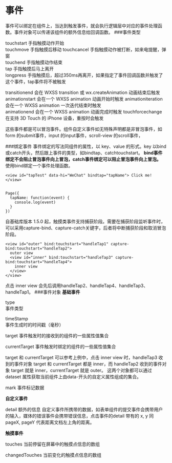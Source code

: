 事件
===================
事件可以绑定在组件上，当达到触发事件，就会执行逻辑层中对应的事件处理函数。事件对象可以传递该组件的额外信息给回调函数。
###事件类型

touchstart	手指触摸动作开始	
touchmove	手指触摸后移动	
touchcancel	手指触摸动作被打断，如来电提醒，弹窗	
touchend	手指触摸动作结束	
tap	手指触摸后马上离开	
longpress	手指触摸后，超过350ms再离开，如果指定了事件回调函数并触发了这个事件，tap事件将不被触发

transitionend	会在 WXSS transition 或 wx.createAnimation 动画结束后触发	
animationstart	会在一个 WXSS animation 动画开始时触发	
animationiteration	会在一个 WXSS animation 一次迭代结束时触发	
animationend	会在一个 WXSS animation 动画完成时触发	
touchforcechange	在支持 3D Touch 的 iPhone 设备，重按时会触发

这些事件都是可以冒泡事件。组件自定义事件如无特殊声明都是非冒泡事件，如 form 的submit事件，input 的input事件，scroll-view 的scroll事件，

###绑定事件
事件绑定的写法同组件的属性，以 key、value 的形式。key 以bind或catch开头，然后跟上事件的类型，如bindtap、catchtouchstart。
**bind事件绑定不会阻止冒泡事件向上冒泡，catch事件绑定可以阻止冒泡事件向上冒泡。**
使用bind绑定一个事件处理函数。

    <view id="tapTest" data-hi="WeChat" bindtap="tapName"> Click me! </view>
    
    
    Page({
      tapName: function(event) {
        console.log(event)
      }
    })

自基础库版本 1.5.0 起，触摸类事件支持捕获阶段。需要在捕获阶段监听事件时，可以采用capture-bind、capture-catch关键字，后者将中断捕获阶段和取消冒泡阶段。

    <view id="outer" bind:touchstart="handleTap1" capture-bind:touchstart="handleTap2">
      outer view
      <view id="inner" bind:touchstart="handleTap3" capture-bind:touchstart="handleTap4">
        inner view
      </view>
    </view>
点击 inner view 会先后调用handleTap2、handleTap4、handleTap3、handleTap1。
###事件对象
**基础事件**

type	
事件类型	

timeStamp	
事件生成时的时间戳（毫秒）	

target
事件触发时的接收到的组件的一些属性值集合	

currentTarget
事件触发时绑定的组件的一些属性值集合

 target 和 currentTarget 可以参考上例中，点击 inner view 时，handleTap3 收到的事件对象 target 和 currentTarget 都是 inner，而 handleTap2 收到的事件对象 target 就是 inner，currentTarget 就是 outer。	
这两个对象都可以通过 dataset 属性获取当前组件上由data-开头的自定义属性组成的集合。

mark
事件标记数据

**自定义事件**

detail
额外的信息
自定义事件所携带的数据，如表单组件的提交事件会携带用户的输入，媒体的错误事件会携带错误信息，点击事件的detail 带有的 x, y 同 pageX, pageY 代表距离文档左上角的距离。

**触摸事件**

touches
当前停留在屏幕中的触摸点信息的数组

changedTouches
当前变化的触摸点信息的数组

